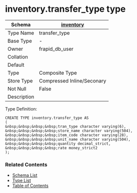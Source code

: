 # inventory.transfer_type type

| Schema | [inventory](../../schemas/inventory.md) |
| ------ | ----------------------------------------------- |
| Type Name | transfer_type |
| Base Type | - |
| Owner | frapid_db_user |
| Collation |  |
| Default |  |
| Type | Composite Type |
| Store Type | Compressed Inline/Seconary |
| Not Null | False |
| Description |  |

Type Definition:

```plpgsql
CREATE TYPE inventory.transfer_type AS
(
&nbsp;&nbsp;&nbsp;&nbsp;tran_type character varying(6),
&nbsp;&nbsp;&nbsp;&nbsp;store_name character varying(504),
&nbsp;&nbsp;&nbsp;&nbsp;item_code character varying(28),
&nbsp;&nbsp;&nbsp;&nbsp;unit_name character varying(504),
&nbsp;&nbsp;&nbsp;&nbsp;quantity decimal_strict,
&nbsp;&nbsp;&nbsp;&nbsp;rate money_strict2
);
```


### Related Contents
* [Schema List](../../schemas.md)
* [Type List](../../types.md)
* [Table of Contents](../../README.md)

